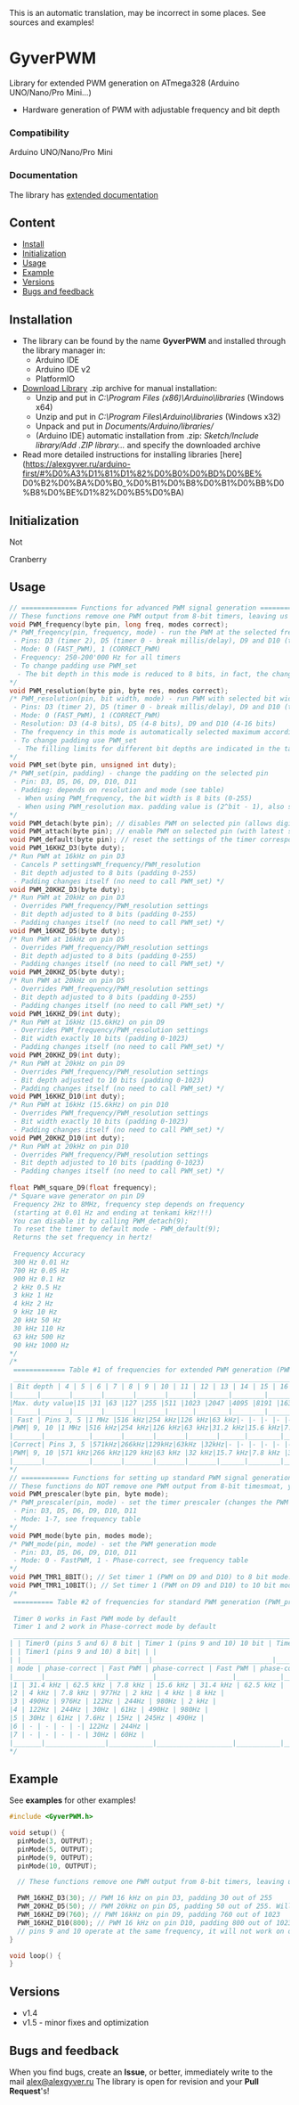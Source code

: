 This is an automatic translation, may be incorrect in some places. See sources and examples!

# GyverPWM
Library for extended PWM generation on ATmega328 (Arduino UNO/Nano/Pro Mini...)
- Hardware generation of PWM with adjustable frequency and bit depth

### Compatibility
Arduino UNO/Nano/Pro Mini

### Documentation
The library has [extended documentation](https://alexgyver.ru/GyverPWM/)

## Content
- [Install](#install)
- [Initialization](#init)
- [Usage](#usage)
- [Example](#example)
- [Versions](#versions)
- [Bugs and feedback](#feedback)

<a id="install"></a>
## Installation
- The library can be found by the name **GyverPWM** and installed through the library manager in:
    - Arduino IDE
    - Arduino IDE v2
    - PlatformIO
- [Download Library](https://github.com/GyverLibs/GyverPWM/archive/refs/heads/main.zip) .zip archive for manual installation:
    - Unzip and put in *C:\Program Files (x86)\Arduino\libraries* (Windows x64)
    - Unzip and put in *C:\Program Files\Arduino\libraries* (Windows x32)
    - Unpack and put in *Documents/Arduino/libraries/*
    - (Arduino IDE) automatic installation from .zip: *Sketch/Include library/Add .ZIP library…* and specify the downloaded archive
- Read more detailed instructions for installing libraries [here] (https://alexgyver.ru/arduino-first/#%D0%A3%D1%81%D1%82%D0%B0%D0%BD%D0%BE% D0%B2%D0%BA%D0%B0_%D0%B1%D0%B8%D0%B1%D0%BB%D0%B8%D0%BE%D1%82%D0%B5%D0%BA)

<a id="init"></a>
## Initialization
Not

<a id="usage">Cranberry</a>
## Usage
```cpp
// ============== Functions for advanced PWM signal generation ==============
// These functions remove one PWM output from 8-bit timers, leaving us with PWM pins D3, D5, D9 and D10 on the ATmega328
void PWM_frequency(byte pin, long freq, modes correct);
/* PWM_freqency(pin, frequency, mode) - run the PWM at the selected frequency
 - Pins: D3 (timer 2), D5 (timer 0 - break millis/delay), D9 and D10 (timer 1)
 - Mode: 0 (FAST_PWM), 1 (CORRECT_PWM)
 - Frequency: 250-200'000 Hz for all timers
 - To change padding use PWM_set
  - The bit depth in this mode is reduced to 8 bits, in fact, the change steps are different!
*/
void PWM_resolution(byte pin, byte res, modes correct);
/* PWM_resolution(pin, bit width, mode) - run PWM with selected bit width
 - Pins: D3 (timer 2), D5 (timer 0 - break millis/delay), D9 and D10 (timer 1)
 - Mode: 0 (FAST_PWM), 1 (CORRECT_PWM)
 - Resolution: D3 (4-8 bits), D5 (4-8 bits), D9 and D10 (4-16 bits)
 - The frequency in this mode is automatically selected maximum according to the capabilities of the timer (see table)
 - To change padding use PWM_set
  - The filling limits for different bit depths are indicated in the table
*/
void PWM_set(byte pin, unsigned int duty);
/* PWM_set(pin, padding) - change the padding on the selected pin
 - Pin: D3, D5, D6, D9, D10, D11
 - Padding: depends on resolution and mode (see table)
  - When using PWM_frequency, the bit width is 8 bits (0-255)
  - When using PWM_resolution max. padding value is (2^bit - 1), also see table
*/
void PWM_detach(byte pin); // disables PWM on selected pin (allows digital Read/Write)
void PWM_attach(byte pin); // enable PWM on selected pin (with latest settings)
void PWM_default(byte pin); // reset the settings of the timer corresponding to the pin to "standard" for Arduino
void PWM_16KHZ_D3(byte duty);
/* Run PWM at 16kHz on pin D3
 - Cancels P settingsWM_frequency/PWM_resolution
 - Bit depth adjusted to 8 bits (padding 0-255)
 - Padding changes itself (no need to call PWM_set) */
void PWM_20KHZ_D3(byte duty);
/* Run PWM at 20kHz on pin D3
 - Overrides PWM_frequency/PWM_resolution settings
 - Bit depth adjusted to 8 bits (padding 0-255)
 - Padding changes itself (no need to call PWM_set) */
void PWM_16KHZ_D5(byte duty);
/* Run PWM at 16kHz on pin D5
 - Overrides PWM_frequency/PWM_resolution settings
 - Bit depth adjusted to 8 bits (padding 0-255)
 - Padding changes itself (no need to call PWM_set) */
void PWM_20KHZ_D5(byte duty);
/* Run PWM at 20kHz on pin D5
 - Overrides PWM_frequency/PWM_resolution settings
 - Bit depth adjusted to 8 bits (padding 0-255)
 - Padding changes itself (no need to call PWM_set) */
void PWM_16KHZ_D9(int duty);
/* Run PWM at 16kHz (15.6kHz) on pin D9
 - Overrides PWM_frequency/PWM_resolution settings
 - Bit width exactly 10 bits (padding 0-1023)
 - Padding changes itself (no need to call PWM_set) */
void PWM_20KHZ_D9(int duty);
/* Run PWM at 20kHz on pin D9
 - Overrides PWM_frequency/PWM_resolution settings
 - Bit depth adjusted to 10 bits (padding 0-1023)
 - Padding changes itself (no need to call PWM_set) */
void PWM_16KHZ_D10(int duty);
/* Run PWM at 16kHz (15.6kHz) on pin D10
 - Overrides PWM_frequency/PWM_resolution settings
 - Bit width exactly 10 bits (padding 0-1023)
 - Padding changes itself (no need to call PWM_set) */
void PWM_20KHZ_D10(int duty);
/* Run PWM at 20kHz on pin D10
 - Overrides PWM_frequency/PWM_resolution settings
 - Bit depth adjusted to 10 bits (padding 0-1023)
 - Padding changes itself (no need to call PWM_set) */
 
float PWM_square_D9(float frequency);
/* Square wave generator on pin D9
 Frequency 2Hz to 8MHz, frequency step depends on frequency
 (starting at 0.01 Hz and ending at tenkami kHz!!!)
 You can disable it by calling PWM_detach(9);
 To reset the timer to default mode - PWM_default(9);
 Returns the set frequency in hertz!
 
 Frequency Accuracy
 300 Hz 0.01 Hz
 700 Hz 0.05 Hz
 900 Hz 0.1 Hz
 2 kHz 0.5 Hz
 3 kHz 1 Hz
 4 kHz 2 Hz
 9 kHz 10 Hz
 20 kHz 50 Hz
 30 kHz 110 Hz
 63 kHz 500 Hz
 90 kHz 1000 Hz
*/
/*
 ============= Table #1 of frequencies for extended PWM generation (PWM_resolution) =============
 _________________________________________________________________________________________________________________________________
| Bit depth | 4 | 5 | 6 | 7 | 8 | 9 | 10 | 11 | 12 | 13 | 14 | 15 | 16 |
|______|_______|_______|_______|_______|______|________|________|_______|_______|_______|______|______|______|
|Max. duty value|15 |31 |63 |127 |255 |511 |1023 |2047 |4095 |8191 |16383 |32767 |65535 |
|______|_______|_______|_______|_______|______|________|________|_______|_______|_______|______|______|______|
| Fast | Pins 3, 5 |1 MHz |516 kHz|254 kHz|126 kHz|63 kHz|- |- |- |- |- |- |- |- |
|PWM| 9, 10 |1 MHz |516 kHz|254 kHz|126 kHz|63 kHz|31.2 kHz|15.6 kHz|7.8 kHz|3.9 kHz|1.9 kHz|980 Hz|488 Hz|244 Hz|
|_______|___________|_______|_______|_______|_______|______|________|________|_______|_______|_______|______|______|______|
|Correct| Pins 3, 5 |571kHz|266kHz|129kHz|63kHz |32kHz|- |- |- |- |- |- |- |- |
|PWM| 9, 10 |571 kHz|266 kHz|129 kHz|63 kHz |32 kHz|15.7 kHz|7.8 kHz |3.9 kHz|1.9 kHz|976 Hz |488 Hz|244 Hz|122 Hz|
|_______|___________|_______|_______|_______|_______|______|________|________|_______|_______|_______|______|______|______|
*/
// ============ Functions for setting up standard PWM signal generation (analogWrite) ============
// These functions do NOT remove one PWM output from 8-bit timesmoat, you can use all 6 PWM pins with the configured frequency! See table.
void PWM_prescaler(byte pin, byte mode);
/* PWM_prescaler(pin, mode) - set the timer prescaler (changes the PWM frequency)
 - Pin: D3, D5, D6, D9, D10, D11
 - Mode: 1-7, see frequency table
*/
void PWM_mode(byte pin, modes mode);
/* PWM_mode(pin, mode) - set the PWM generation mode
 - Pin: D3, D5, D6, D9, D10, D11
 - Mode: 0 - FastPWM, 1 - Phase-correct, see frequency table
*/
void PWM_TMR1_8BIT(); // Set timer 1 (PWM on D9 and D10) to 8 bit mode. See frequency table
void PWM_TMR1_10BIT(); // Set timer 1 (PWM on D9 and D10) to 10 bit mode. See frequency table
/*
 ========== Table #2 of frequencies for standard PWM generation (PWM_prescaler) ==========
 
 Timer 0 works in Fast PWM mode by default
 Timer 1 and 2 work in Phase-correct mode by default
 _________________________________________________________________________________________________
| | Timer0 (pins 5 and 6) 8 bit | Timer 1 (pins 9 and 10) 10 bit | Timer2 (pins 3 and 11) 8 bit|
| | Timer1 (pins 9 and 10) 8 bit| | |
| |________________________________|______________________________|___________________________|
| mode | phase-correct | Fast PWM | phase-correct | Fast PWM | phase-correct | Fast PWM |
|_______|_______________|___________|___________________|___________|_______________|___________|
|1 | 31.4 kHz | 62.5 kHz | 7.8 kHz | 15.6 kHz | 31.4 kHz | 62.5 kHz |
|2 | 4 kHz | 7.8 kHz | 977Hz | 2 kHz | 4 kHz | 8 kHz |
|3 | 490Hz | 976Hz | 122Hz | 244Hz | 980Hz | 2 kHz |
|4 | 122Hz | 244Hz | 30Hz | 61Hz | 490Hz | 980Hz |
|5 | 30Hz | 61Hz | 7.6Hz | 15Hz | 245Hz | 490Hz |
|6 | - | - | - | -| 122Hz | 244Hz |
|7 | - | - | - | - | 30Hz | 60Hz |
|_______|_______________|___________|___________________|___________|_______________|___________|
*/
```

<a id="example"></a>
## Example
See **examples** for other examples!
```cpp
#include <GyverPWM.h>

void setup() {
  pinMode(3, OUTPUT);
  pinMode(5, OUTPUT);
  pinMode(9, OUTPUT);
  pinMode(10, OUTPUT);

  // These functions remove one PWM output from 8-bit timers, leaving us with PWM pins D3, D5, D9 and D10 on the ATmega328

  PWM_16KHZ_D3(30); // PWM 16 kHz on pin D3, padding 30 out of 255
  PWM_20KHZ_D5(50); // PWM 20kHz on pin D5, padding 50 out of 255. Will break millis() and delay()!
  PWM_16KHZ_D9(760); // PWM 16kHz on pin D9, padding 760 out of 1023
  PWM_16KHZ_D10(800); // PWM 16 kHz on pin D10, padding 800 out of 1023
  // pins 9 and 10 operate at the same frequency, it will not work on different ones
}

void loop() {
}
```

<a id="versions"></a>
## Versions
- v1.4
- v1.5 - minor fixes and optimization

<a id="feedback"></a>
## Bugs and feedback
When you find bugs, create an **Issue**, or better, immediately write to the mail [alex@alexgyver.ru](mailto:alex@alexgyver.ru)
The library is open for revision and your **Pull Request**'s!
